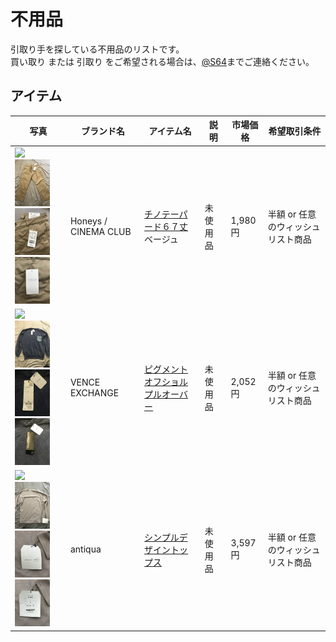 # 不用品

引取り手を探している不用品のリストです。  
買い取り または 引取り をご希望される場合は、[@S64](http://s64.jp)までご連絡ください。

## アイテム

| 写真 | ブランド名 | アイテム名 | 説明 | 市場価格 | 希望取引条件 |
|------|------------|------------|------|----------|--------------|
| <img src="http://www.img-honeys-onlineshop.com/img/goods/L/5730719696_39.jpg" height="75"/> <img src="2019-03-07 14.37.07.jpg" height="75"/> <img src="2019-03-07 14.37.59.jpg" height="75"/> <img src="2019-03-07 14.38.13.jpg" height="75"/> | Honeys / CINEMA CLUB | [チノテーパード６７丈 ](https://amzn.to/2ER7M9O) ベージュ | 未使用品 | 1,980円 | <span title="990円">半額</span> or 任意のウィッシュリスト商品 |
| <img src="https://shop.r10s.jp/stylife/cabinet/item/767/p58767-01_1.jpg" height="75"/> <img src="2019-03-07 14.40.03.jpg" height="75"/> <img src="2019-03-07 14.40.09.jpg" height="75"/> <img src="2019-03-07 14.40.14.jpg" height="75"/> | VENCE EXCHANGE | [ピグメントオフショルプルオーバー](https://amzn.to/2SQLqdH) | 未使用品 | 2,052円 | <span title="1,026円">半額</span> or 任意のウィッシュリスト商品 |
| <img src="https://c.imgz.jp/699/34951699/34951699B_14_D_500.jpg" height="75"/> <img src="2019-03-07 14.42.03.jpg" height="75"/> <img src="2019-03-07 14.42.12.jpg" height="75"/> <img src="2019-03-07 14.42.15.jpg" height="75"/> | antiqua | [シンプルデザイントップス](http://zozo.jp/shop/antiqua/goods/33951699/) | 未使用品 | 3,597円 | <span title="1,798円">半額</span> or 任意のウィッシュリスト商品 |
